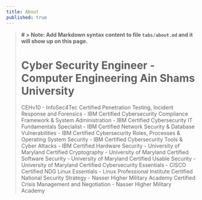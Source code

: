 ```yaml
---
title: About
published: true
---
```


>**# > Note: Add Markdown syntax content to file `tabs/about.md` and it will show up on this page.**
># Cyber Security Engineer - Computer Engineering Ain Shams University
> CEHv10 - InfoSec4Tec 
>Certified Penetration Testing, Incident Response and Forensics - IBM 
>Certified Cybersecurity Compliance Framework & System Administration - IBM 
>Certified Cybersecurity IT Fundamentals Specialist - IBM 
>Certified Network Security & Database Vulnerabilities - IBM 
>Certified Cybersecurity Roles, Processes & Operating System Security - IBM 
>Certified Cybersecurity Tools & Cyber Attacks - IBM 
>Certified Hardware Security - University of Maryland 
>Certified Cryptography - University of Maryland 
>Certified Software Security - University of Maryland 
>Certified Usable Security - University of Maryland 
>Certified Cybersecurity Essentials - CISCO 
>Certified NDG Linux Essentials - Linux Professional Institute
>Certified National Security Strategy - Nasser Higher Military Academy
>Certified Crisis Management and Negotiation - Nasser Higher Military Academy
